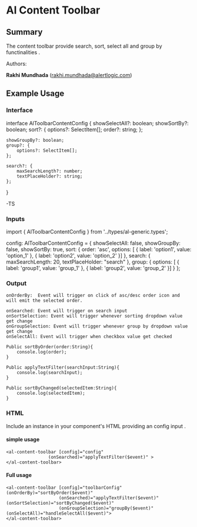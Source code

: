 # Al Content Toolbar

## Summary

The content toolbar provide search, sort, select all and group by functinalities .

Authors:

**Rakhi Mundhada** (rakhi.mundhada@alertlogic.com)

## Example Usage

### Interface

interface AlToolbarContentConfig {
    showSelectAll?: boolean;
    showSortBy?: boolean;
    sort?: {
        options?: SelectItem[];
        order?: string;
    };

    showGroupBy?: boolean;
    group?: {
        options?: SelectItem[];
    };

    search?: {
        maxSearchLength?: number;
        textPlaceHolder?: string;
    };
}

-TS

### Inputs

import { AlToolbarContentConfig } from '../types/al-generic.types';


 config: AlToolbarContentConfig = {
    showSelectAll: false,
    showGroupBy: false,
    showSortBy: true,
    sort: {
        order: 'asc',
        options: [
            {
                label: 'option1',
                value: 'option_1'
            },
            {
                label: 'option2',
                value: 'option_2'
            }]
    },
    search: {
        maxSearchLength: 20,
        textPlaceHolder: "search"
            },
    group: {
        options: [
            {
                label: 'group1',
                value: 'group_1'
            },
            {
                label: 'group2',
                value: 'group_2'
            }]
    }
};


### Output
    onOrderBy:  Event will trigger on click of asc/desc order icon and will emit the selected order.

    onSearched: Event will trigger on search input
    onSortSelection: Event will trigger whenever sorting dropdown value get change
    onGroupSelection: Event will trigger whenever group by dropdown value get change
    onSelectAll: Event will trigger when checkbox value get checked

    Public sortByOrder(order:String){
        console.log(order);
    }

    Public applyTextFilter(searchInput:String){
        console.log(searchInput);
    }

    Public sortByChanged(selectedItem:String){
        console.log(selectedItem);
    }


### HTML
Include an instance in your component's HTML providing an config input .
#### simple usage

```
<al-content-toolbar [config]="config"
                (onSearched)="applyTextFilter($event)" >
</al-content-toolbar>

```

#### Full usage

```
<al-content-toolbar [config]="toolbarConfig" (onOrderBy)="sortByOrder($event)"
                    (onSearched)="applyTextFilter($event)" (onSortSelection)="sortByChanged($event)"
                    (onGroupSelection)="groupBy($event)" (onSelectAll)="handleSelectAll($event)">
</al-content-toolbar>

```
